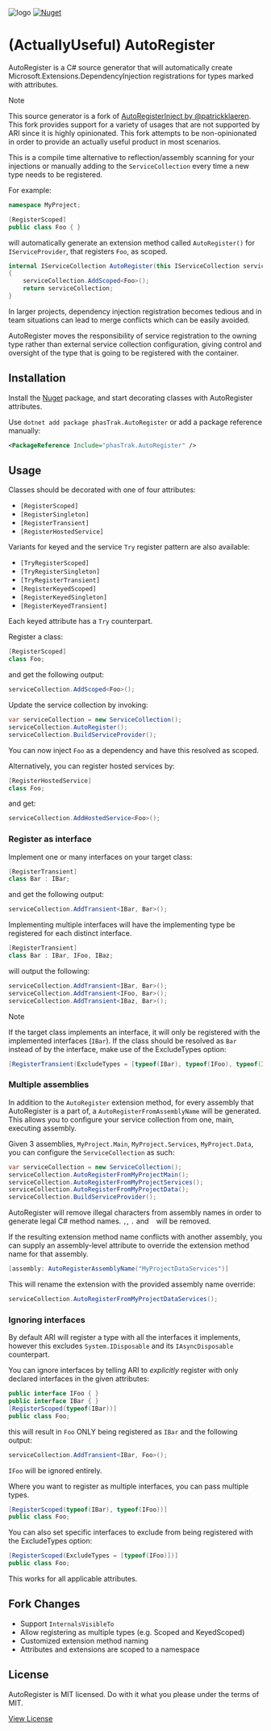 ![logo](https://raw.githubusercontent.com/phasTrak/ActuallyUseful.AutoRegister/refs/heads/develop/Icon.png)
[![Nuget](https://img.shields.io/nuget/v/AutoRegisterInject)](https://www.nuget.org/packages/AutoRegisterInject/)

# (ActuallyUseful) AutoRegister
AutoRegister is a C# source generator that will automatically create Microsoft.Extensions.DependencyInjection registrations for types marked with attributes.

> [!NOTE]
> This source generator is a fork of [AutoRegisterInject by @patrickklaeren](https://github.com/patrickklaeren/AutoRegisterInject).
> This fork provides support for a variety of usages that are not supported by ARI since it is highly opinionated.
> This fork attempts to be non-opinionated in order to provide an actually useful product in most scenarios.

This is a compile time alternative to reflection/assembly scanning for your injections or manually adding to the `ServiceCollection` every time a new type needs to be registered.

For example:

```cs
namespace MyProject;

[RegisterScoped]
public class Foo { }
```

will automatically generate an extension method called `AutoRegister()` for `IServiceProvider`, that registers `Foo`, as scoped.

```cs
internal IServiceCollection AutoRegister(this IServiceCollection serviceCollection)
{
    serviceCollection.AddScoped<Foo>();
    return serviceCollection;
}
```

In larger projects, dependency injection registration becomes tedious and in team situations can lead to merge conflicts which can be easily avoided.

AutoRegister moves the responsibility of service registration to the owning type rather than external service collection configuration, giving control and oversight of the type that is going to be registered with the container.

## Installation

Install the [Nuget](https://www.nuget.org/packages/AutoRegisterInject) package, and start decorating classes with AutoRegister attributes.

Use `dotnet add package phasTrak.AutoRegister` or add a package reference manually:

```xml
<PackageReference Include="phasTrak.AutoRegister" />
```

## Usage

Classes should be decorated with one of four attributes:
- `[RegisterScoped]`
- `[RegisterSingleton]`
- `[RegisterTransient]`
- `[RegisterHostedService]`

Variants for keyed and the service `Try` register pattern are also available:
- `[TryRegisterScoped]`
- `[TryRegisterSingleton]`
- `[TryRegisterTransient]`
- `[RegisterKeyedScoped]`
- `[RegisterKeyedSingleton]`
- `[RegisterKeyedTransient]`

Each keyed attribute has a `Try` counterpart.

Register a class:

```cs
[RegisterScoped]
class Foo;
```

and get the following output:

```cs
serviceCollection.AddScoped<Foo>();
```

Update the service collection by invoking:

```cs
var serviceCollection = new ServiceCollection();
serviceCollection.AutoRegister();
serviceCollection.BuildServiceProvider();
```

You can now inject `Foo` as a dependency and have this resolved as scoped.

Alternatively, you can register hosted services by:

```cs
[RegisterHostedService]
class Foo;
```

and get:

```cs
serviceCollection.AddHostedService<Foo>();
```

### Register as interface

Implement one or many interfaces on your target class:

```cs
[RegisterTransient]
class Bar : IBar;
```

and get the following output:

```cs
serviceCollection.AddTransient<IBar, Bar>();
```

Implementing multiple interfaces will have the implementing type be registered for each distinct interface.


```cs
[RegisterTransient]
class Bar : IBar, IFoo, IBaz;
```

will output the following:

```cs
serviceCollection.AddTransient<IBar, Bar>();
serviceCollection.AddTransient<IFoo, Bar>();
serviceCollection.AddTransient<IBaz, Bar>();
```

> [!NOTE]
> If the target class implements an interface, it will only be registered with the implemented interfaces (`IBar`).
> If the class should be resolved as `Bar` instead of by the interface, make use of the ExcludeTypes option:
> ```cs
> [RegisterTransient(ExcludeTypes = [typeof(IBar), typeof(IFoo), typeof(IBaz)])]

### Multiple assemblies

In addition to the `AutoRegister` extension method, for every assembly that AutoRegister is a part of, a `AutoRegisterFromAssemblyName` will be generated. This allows you to configure your service collection from one, main, executing assembly.

Given 3 assemblies, `MyProject.Main`, `MyProject.Services`, `MyProject.Data`, you can configure the `ServiceCollection` as such:

```cs
var serviceCollection = new ServiceCollection();
serviceCollection.AutoRegisterFromMyProjectMain();
serviceCollection.AutoRegisterFromMyProjectServices();
serviceCollection.AutoRegisterFromMyProjectData();
serviceCollection.BuildServiceProvider();
```

AutoRegister will remove illegal characters from assembly names in order to generate legal C# method names. `,`, `.` and ` ` will be removed.

If the resulting extension method name conflicts with another assembly, you can supply an assembly-level attribute to override the extension method name for that assembly.
```cs
[assembly: AutoRegisterAssemblyName("MyProjectDataServices")]
```
This will rename the extension with the provided assembly name override:
```cs
serviceCollection.AutoRegisterFromMyProjectDataServices();
```

### Ignoring interfaces

By default ARI will register a type with all the interfaces it implements, however this excludes `System.IDisposable` and its `IAsyncDisposable` counterpart.

You can ignore interfaces by telling ARI to *explicitly* register with only declared interfaces in the given attributes:

```cs
public interface IFoo { }
public interface IBar { }
[RegisterScoped(typeof(IBar))]
public class Foo;
```

this will result in `Foo` ONLY being registered as `IBar` and the following output:

```cs
serviceCollection.AddTransient<IBar, Foo>();
```

`IFoo` will be ignored entirely.

Where you want to register as multiple interfaces, you can pass multiple types.

```cs
[RegisterScoped(typeof(IBar), typeof(IFoo))]
public class Foo;
```

You can also set specific interfaces to exclude from being registered with the ExcludeTypes option:
```cs
[RegisterScoped(ExcludeTypes = [typeof(IFoo)])]
public class Foo;
```

This works for all applicable attributes.

## Fork Changes
 - Support `InternalsVisibleTo`
 - Allow registering as multiple types (e.g. Scoped and KeyedScoped)
 - Customized extension method naming
 - Attributes and extensions are scoped to a namespace

## License

AutoRegister is MIT licensed. Do with it what you please under the terms of MIT.

[View License](LICENSE.md)
